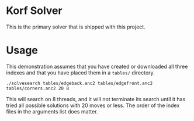 Korf Solver
===========

This is the primary solver that is shipped with this project.

Usage
=====

This demonstration assumes that you have created or downloaded all three indexes and that you have placed them in a `tables/` directory.

    ./solvesearch tables/edgeback.anc2 tables/edgefront.anc2 tables/corners.anc2 20 8

This will search on 8 threads, and it will not terminate its search until it has tried all possible solutions with 20 moves or less.  The order of the index files in the arguments list does matter.

